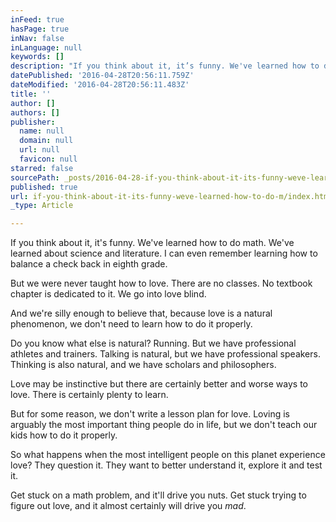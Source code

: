 ```yaml
---
inFeed: true
hasPage: true
inNav: false
inLanguage: null
keywords: []
description: "If you think about it, it’s funny. We've learned how to do math. We've learned about science and literature. I can even remember learning how to balance a check back in eighth grade."
datePublished: '2016-04-28T20:56:11.759Z'
dateModified: '2016-04-28T20:56:11.483Z'
title: ''
author: []
authors: []
publisher:
  name: null
  domain: null
  url: null
  favicon: null
starred: false
sourcePath: _posts/2016-04-28-if-you-think-about-it-its-funny-weve-learned-how-to-do-m.md
published: true
url: if-you-think-about-it-its-funny-weve-learned-how-to-do-m/index.html
_type: Article

---
```

If you think about it, it's funny. We've learned how to do math. We've learned about science and literature. I can even remember learning how to balance a check back in eighth grade.

But we were never taught how to love. There are no classes. No textbook chapter is dedicated to it. We go into love blind.

And we're silly enough to believe that, because love is a natural phenomenon, we don't need to learn how to do it properly.

Do you know what else is natural? Running. But we have professional athletes and trainers. Talking is natural, but we have professional speakers. Thinking is also natural, and we have scholars and philosophers.

Love may be instinctive but there are certainly better and worse ways to love. There is certainly plenty to learn.

But for some reason, we don't write a lesson plan for love. Loving is arguably the most important thing people do in life, but we don't teach our kids how to do it properly.

So what happens when the most intelligent people on this planet experience love? They question it. They want to better understand it, explore it and test it.

Get stuck on a math problem, and it'll drive you nuts. Get stuck trying to figure out love, and it almost certainly will drive you _mad_.